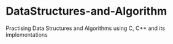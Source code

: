 # DataStructures-and-Algorithm
Practising Data Structures and Algorithms using C, C++ and its implementations
